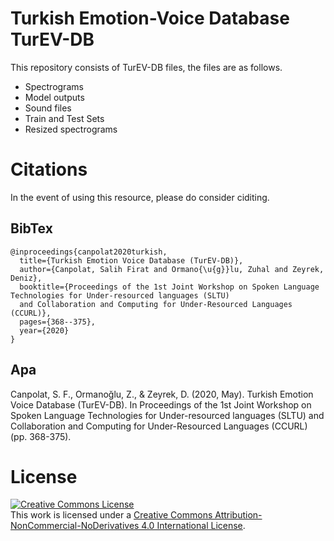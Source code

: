 # Turkish Emotion-Voice Database TurEV-DB

This repository consists of TurEV-DB files, the files are as follows.
* Spectrograms
* Model outputs
* Sound files
* Train and Test Sets
* Resized spectrograms

# Citations
In the event of using this resource, please do consider ciditing.

## BibTex
    @inproceedings{canpolat2020turkish,
      title={Turkish Emotion Voice Database (TurEV-DB)},
      author={Canpolat, Salih Firat and Ormano{\u{g}}lu, Zuhal and Zeyrek, Deniz},
      booktitle={Proceedings of the 1st Joint Workshop on Spoken Language Technologies for Under-resourced languages (SLTU)
      and Collaboration and Computing for Under-Resourced Languages (CCURL)},
      pages={368--375},
      year={2020}
    }

## Apa
Canpolat, S. F., Ormanoğlu, Z., & Zeyrek, D. (2020, May). Turkish Emotion Voice Database (TurEV-DB). In Proceedings of the 1st Joint Workshop on Spoken Language Technologies for Under-resourced languages (SLTU) and Collaboration and Computing for Under-Resourced Languages (CCURL) (pp. 368-375).

# License
<a rel="license" href="http://creativecommons.org/licenses/by-nc-nd/4.0/"><img alt="Creative Commons License" style="border-width:0" src="https://i.creativecommons.org/l/by-nc-nd/4.0/88x31.png" /></a><br />This work is licensed under a <a rel="license" href="http://creativecommons.org/licenses/by-nc-nd/4.0/">Creative Commons Attribution-NonCommercial-NoDerivatives 4.0 International License</a>.

